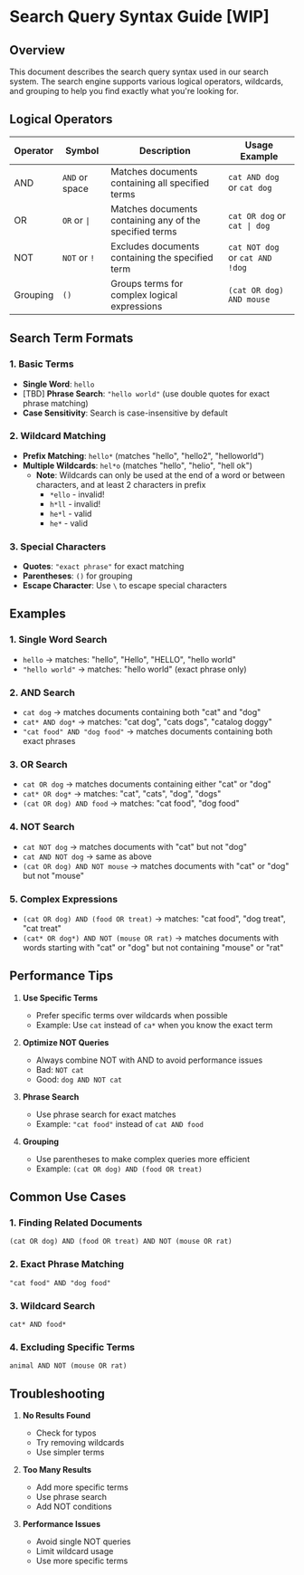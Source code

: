 # Search Query Syntax Guide [WIP]

## Overview

This document describes the search query syntax used in our search system. The search engine supports various logical operators, wildcards, and grouping to help you find exactly what you're looking for.

## Logical Operators

| Operator | Symbol | Description | Usage Example |
|----------|--------|-------------|---------------|
| AND      | `AND` or space | Matches documents containing all specified terms | `cat AND dog` or `cat dog` |
| OR       | `OR` or `\|` | Matches documents containing any of the specified terms | `cat OR dog` or `cat \| dog` |
| NOT      | `NOT` or `!` | Excludes documents containing the specified term | `cat NOT dog` or `cat AND !dog` |
| Grouping | `()` | Groups terms for complex logical expressions | `(cat OR dog) AND mouse` |

## Search Term Formats

### 1. Basic Terms
- **Single Word**: `hello`
- [TBD] **Phrase Search**: `"hello world"` (use double quotes for exact phrase matching)
- **Case Sensitivity**: Search is case-insensitive by default

### 2. Wildcard Matching
- **Prefix Matching**: `hello*` (matches "hello", "hello2", "helloworld")
- **Multiple Wildcards**: `hel*o` (matches "hello", "helio", "hell ok")
  - **Note**: Wildcards can only be used at the end of a word or between characters, and at least 2 characters in prefix
    - `*ello` - invalid!
    - `h*ll` - invalid!
    - `he*l` - valid
    - `he*` - valid

### 3. Special Characters
- **Quotes**: `"exact phrase"` for exact matching
- **Parentheses**: `()` for grouping
- **Escape Character**: Use `\` to escape special characters

## Examples

### 1. Single Word Search
- `hello` → matches: "hello", "Hello", "HELLO", "hello world"
- `"hello world"` → matches: "hello world" (exact phrase only)

### 2. AND Search
- `cat dog` → matches documents containing both "cat" and "dog"
- `cat* AND dog*` → matches: "cat dog", "cats dogs", "catalog doggy"
- `"cat food" AND "dog food"` → matches documents containing both exact phrases

### 3. OR Search
- `cat OR dog` → matches documents containing either "cat" or "dog"
- `cat* OR dog*` → matches: "cat", "cats", "dog", "dogs"
- `(cat OR dog) AND food` → matches: "cat food", "dog food"

### 4. NOT Search
- `cat NOT dog` → matches documents with "cat" but not "dog"
- `cat AND NOT dog` → same as above
- `(cat OR dog) AND NOT mouse` → matches documents with "cat" or "dog" but not "mouse"

### 5. Complex Expressions
- `(cat OR dog) AND (food OR treat)` → matches: "cat food", "dog treat", "cat treat"
- `(cat* OR dog*) AND NOT (mouse OR rat)` → matches documents with words starting with "cat" or "dog" but not containing "mouse" or "rat"

## Performance Tips

1. **Use Specific Terms**
   - Prefer specific terms over wildcards when possible
   - Example: Use `cat` instead of `ca*` when you know the exact term

2. **Optimize NOT Queries**
   - Always combine NOT with AND to avoid performance issues
   - Bad: `NOT cat`
   - Good: `dog AND NOT cat`

3. **Phrase Search**
   - Use phrase search for exact matches
   - Example: `"cat food"` instead of `cat AND food`

4. **Grouping**
   - Use parentheses to make complex queries more efficient
   - Example: `(cat OR dog) AND (food OR treat)`

## Common Use Cases

### 1. Finding Related Documents
```
(cat OR dog) AND (food OR treat) AND NOT (mouse OR rat)
```

### 2. Exact Phrase Matching
```
"cat food" AND "dog food"
```

### 3. Wildcard Search
```
cat* AND food*
```

### 4. Excluding Specific Terms
```
animal AND NOT (mouse OR rat)
```

## Troubleshooting

1. **No Results Found**
   - Check for typos
   - Try removing wildcards
   - Use simpler terms

2. **Too Many Results**
   - Add more specific terms
   - Use phrase search
   - Add NOT conditions

3. **Performance Issues**
   - Avoid single NOT queries
   - Limit wildcard usage
   - Use more specific terms
